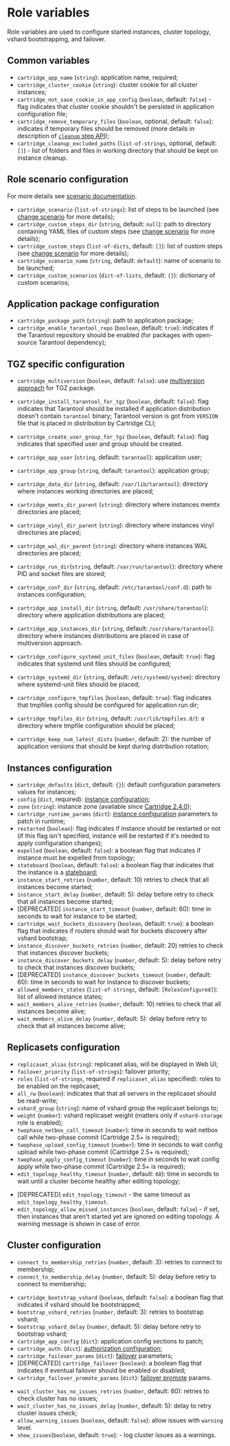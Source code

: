 # Role variables

Role variables are used to configure started instances, cluster topology,
vshard bootstrapping, and failover.

## Common variables

* `cartridge_app_name` (`string`): application name, required;
* `cartridge_cluster_cookie` (`string`): cluster cookie for all
  cluster instances;
* `cartridge_not_save_cookie_in_app_config` (`boolean`, default: `false`) - flag indicates that cluster cookie shouldn't be persisted in application configuration file;
* `cartridge_remove_temporary_files` (`boolean`, optional, default: `false`):
  indicates if temporary files should be removed
  (more details in description of [`cleanup` step API](/doc/scenario.md#cleanup));
* `cartridge_cleanup_excluded_paths` (`list-of-strings`, optional, default: `[]`) - list of
  folders and files in working directory that should be kept on instance cleanup.

## Role scenario configuration

For more details see [scenario documentation](/doc/scenario.md).

* `cartridge_scenario` (`list-of-strings`): list of steps to be launched
  (see [change scenario](/README.md#using-scenario) for more details);
* `cartridge_custom_steps_dir` (`string`, default: `null`): path to directory
  containing YAML files of custom steps (see [change scenario](/README.md#using-scenario) for more details);
* `cartridge_custom_steps` (`list-of-dicts`, default: `[]`): list of custom steps
  (see [change scenario](/README.md#using-scenario) for more details);
* `cartridge_scenario_name` (`string`, default: `default`): name of scenario to be launched;
* `cartridge_custom_scenarios` (`dict-of-lists`, default: `{}`): dictionary of custom scenarios;

## Application package configuration

* `cartridge_package_path` (`string`): path to application package;
* `cartridge_enable_tarantool_repo` (`boolean`, default: `true`):
  indicates if the Tarantool repository should be enabled (for packages with
  open-source Tarantool dependency);

## TGZ specific configuration

* `cartridge_multiversion` (`boolean`, default: `false`): use [multiversion
  approach](/doc/multiversion.md) for TGZ package.

* `cartridge_install_tarantool_for_tgz` (`boolean`, default: `false`): flag indicates
  that Tarantool should be installed if application distribution doesn't contain `tarantool`
  binary; Tarantool version is got from `VERSION` file that is placed in distribution
  by Cartridge CLI;

* `cartridge_create_user_group_for_tgz` (`boolean`, default: `false`): flag indicates
  that specified user and group should be created.

* `cartridge_app_user` (`string`, default: `tarantool`): application user;
* `cartridge_app_group` (`string`, default: `tarantool`): application group;

* `cartridge_data_dir` (`string`, default: `/var/lib/tarantool`): directory
  where instances working directories are placed;
* `cartridge_memtx_dir_parent` (`string`): directory where instances memtx directories are placed;
* `cartridge_vinyl_dir_parent` (`string`): directory where instances vinyl directories are placed;
* `cartridge_wal_dir_parent` (`string`): directory where instances WAL directories are placed;
* `cartridge_run_dir`(`string`, default: `/var/run/tarantool`): directory where
  PID and socket files are stored;
* `cartridge_conf_dir` (`string`, default: `/etc/tarantool/conf.d`): path to
  instances configuration;
* `cartridge_app_install_dir` (`string`, default: `/usr/share/tarantool`): directory
  where application distributions are placed;
* `cartridge_app_instances_dir` (`string`, default: `/usr/share/tarantool`): directory
  where instances distributions are placed in case of multiversion approach.

* `cartridge_configure_systemd_unit_files` (`boolean`, default: `true`): flag indicates that
  systemd unit files should be configured;
* `cartridge_systemd_dir` (`string`, default: `/etc/systemd/system`): directory where
  systemd-unit files should be placed;

* `cartridge_configure_tmpfiles` (`boolean`, default: `true`): flag indicates that tmpfiles
  config should be configured for application run dir;
* `cartridge_tmpfiles_dir` (`string`, default: `/usr/lib/tmpfiles.d/`): a directory where
  tmpfile configuration should be placed;

* `cartridge_keep_num_latest_dists` (`number`, default: 2): the number of application
  versions that should be kept during distribution rotation;

## Instances configuration

* `cartridge_defaults` (`dict`, default: `{}`): default configuration
  parameters values for instances;
* `config` (`dict`, required): [instance configuration](/doc/instances.md);
* `zone` (`string`): instance zone (available since
  [Cartridge 2.4.0](https://github.com/tarantool/cartridge/releases/tag/2.4.0));
* `cartridge_runtime_params` (`dict`): [instance configuration](/doc/instances.md)
  parameters to patch in runtime;
* `restarted` (`boolean`): flag indicates if instance should be
  restarted or not (if this flag isn't specified, instance will be restarted if
  it's needed to apply configuration changes);
* `expelled` (`boolean`, default: `false`): a boolean flag that indicates if instance must be expelled from topology;
* `stateboard` (`boolean`, default: `false`): a boolean flag that indicates
   that the instance is a [stateboard](/doc/stateboard.md);
* `instance_start_retries` (`number`, default: 10) retries to check that all instances become started;
* `instance_start_delay` (`number`, default: 5): delay before retry to check that all instances become started;
* [DEPRECATED] `instance_start_timeout` (`number`, default: 60): time in seconds to wait for instance to be started;
* `cartridge_wait_buckets_discovery` (`boolean`, default: `true`): a boolean
  flag that indicates if routers should wait for buckets discovery after vshard bootstrap;
* `instance_discover_buckets_retries` (`number`, default: 20) retries to check that instances discover buckets;
* `instance_discover_buckets_delay` (`number`, default: 5): delay before retry to check that instances discover buckets;
* [DEPRECATED] `instance_discover_buckets_timeout` (`number`, default: 60): time in seconds
  to wait for instance to discover buckets;
* `allowed_members_states` (`list-of-strings`, default: `[RolesConfigured]`):
  list of allowed instance states;
* `wait_members_alive_retries` (`number`, default: 10) retries to check that all instances become alive;
* `wait_members_alive_delay` (`number`, default: 5): delay before retry to check that all instances become alive;

## Replicasets configuration

* `replicaset_alias` (`string`): replicaset alias, will be displayed in Web UI;
* `failover_priority` (`list-of-strings`): failover priority;
* `roles` (`list-of-strings`, required if `replicaset_alias` specified): roles to be enabled on the replicaset;
* `all_rw` (`boolean`): indicates that that all servers in the replicaset should be read-write;
* `vshard_group` (`string`): name of vshard group the replicaset belongs to;
* `weight` (`number`): vshard replicaset weight (matters only if `vshard-storage` role is enabled);
* `twophase_netbox_call_timeout` (`number`): time in seconds to wait netbox call
  while two-phase commit (Cartridge 2.5+ is required);
* `twophase_upload_config_timeout` (`number`): time in seconds to wait config upload
  while two-phase commit (Cartridge 2.5+ is required);
* `twophase_apply_config_timeout` (`number`): time in seconds to wait config apply
  while two-phase commit (Cartridge 2.5+ is required);
* `edit_topology_healthy_timeout` (`number`, default: `60`): time in seconds to wait until a cluster become
  healthy after editing topology;
- [DEPRECATED] `edit_topology_timeout` - the same timeout as `edit_topology_healthy_timeout`.
- `edit_topology_allow_missed_instances` (`boolean`, default: `false`) - if set, then
  instances that aren't started yet are ignored on editing topology. A warning
  message is shown in case of error.

## Cluster configuration

- `connect_to_membership_retries` (`number`, default: 3): retries to connect to membership;
- `connect_to_membership_delay` (`number`, default: 5): delay before retry to connect to membership;
* `cartridge_bootstrap_vshard` (`boolean`, default: `false`): a boolean
  flag that indicates if vshard should be bootstrapped;
* `bootstrap_vshard_retries` (`number`, default: 3): retries to bootstrap vshard;
* `bootstrap_vshard_delay` (`number`, default: 5): delay before retry to bootstrap vshard;
* `cartridge_app_config` (`dict`): application config sections to patch;
* `cartridge_auth`: (`dict`): [authorization configuration](/doc/auth.md);
* `cartridge_failover_params` (`dict`): [failover](/doc/failover.md) parameters;
* [DEPRECATED] `cartridge_failover` (`boolean`): a boolean flag that
  indicates if eventual failover should be enabled or disabled;
* `cartridge_failover_promote_params` (`dict`): [failover promote](/doc/rolling_update.md#leaders-promotion) params.
- `wait_cluster_has_no_issues_retries` (`number`, default: 60): retries to check cluster has no issues;
- `wait_cluster_has_no_issues_delay` (`number`, default: 5): delay to retry cluster issues check;
- `allow_warning_issues` (`boolean`, default: `false`): allow issues with `warning` level.
- `show_issues`(`boolean`, default: `true`): - log cluster issues as a warnings.
